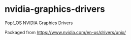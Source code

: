 # nvidia-graphics-drivers

Pop!\_OS NVIDIA Graphics Drivers

Packaged from https://www.nvidia.com/en-us/drivers/unix/


